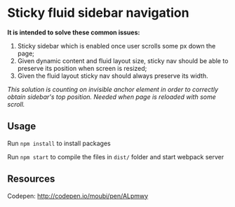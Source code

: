 # Sticky fluid sidebar navigation

**It is intended to solve these common issues:**

 1. Sticky sidebar which is enabled once user scrolls some px down the page;
 2. Given dynamic content and fluid layout size, sticky nav should be able to preserve its position when screen is resized;
 3. Given the fluid layout sticky nav should always preserve its width.

*This solution is counting on invisible anchor element in order to correctly obtain sidebar's top position. Needed when page is reloaded with some scroll.*

## Usage
Run `npm install` to install packages

Run `npm start` to compile the files in `dist/` folder and start webpack server

## Resources
Codepen: http://codepen.io/moubi/pen/ALpmwy
